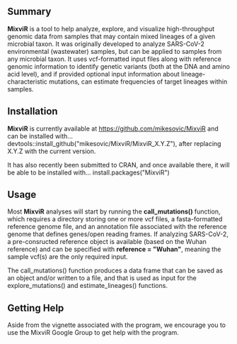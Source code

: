 ## Summary

**MixviR** is a tool to help analyze, explore, and visualize high-throughput genomic data from samples that may contain mixed lineages of a given microbial taxon. It was originally developed to analyze SARS-CoV-2 environmental (wastewater) samples, but can be applied to samples from any microbial taxon. It uses vcf-formatted input files along with reference genomic information to identify genetic variants (both at the DNA and amino acid level), and if provided optional input information about lineage-characteristic mutations, can estimate frequencies of target lineages within samples. 

## Installation

**MixviR** is currently available at https://github.com/mikesovic/MixviR and can be installed with...
devtools::install_github("mikesovic/MixviR/MixviR_X.Y.Z"), after replacing X.Y.Z with the current version.

It has also recently been submitted to CRAN, and once available there, it will be able to be installed with...
install.packages("MixviR")

## Usage

Most **MixviR** analyses will start by running the **call_mutations()** function, which requires a directory storing one or more vcf files, a 
fasta-formatted reference genome file, and an annotation file associated with the reference genome that defines genes/open reading 
frames. 
If analyzing SARS-CoV-2, a pre-consructed reference object is available (based on the Wuhan reference) and can be specified with 
**reference = "Wuhan"**, meaning the sample vcf(s) are the only required input.

The call_mutations() function produces a data frame that can be saved as an object and/or written to a file, and that is used as input 
for the explore_mutations() and estimate_lineages() functions.

## Getting Help

Aside from the vignette associated with the program, we encourage you to use the MixviR Google Group to get help with the program. 
